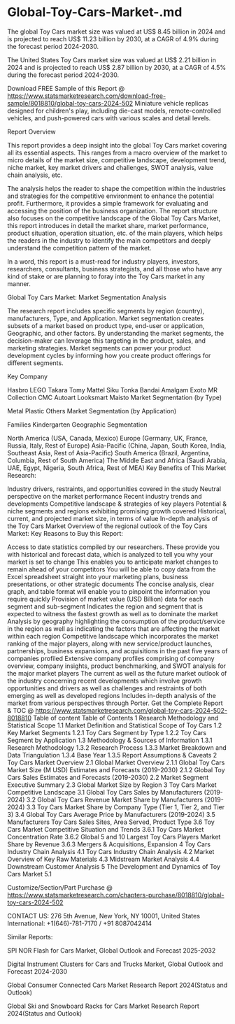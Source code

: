 # Global-Toy-Cars-Market-.md
The global Toy Cars market size was valued at US$ 8.45 billion in 2024 and is projected to reach US$ 11.23 billion by 2030, at a CAGR of 4.9% during the forecast period 2024-2030.

The United States Toy Cars market size was valued at US$ 2.21 billion in 2024 and is projected to reach US$ 2.87 billion by 2030, at a CAGR of 4.5% during the forecast period 2024-2030.

Download FREE Sample of this Report @ https://www.statsmarketresearch.com/download-free-sample/8018810/global-toy-cars-2024-502
Miniature vehicle replicas designed for children's play, including die-cast models, remote-controlled vehicles, and push-powered cars with various scales and detail levels.

Report Overview

This report provides a deep insight into the global Toy Cars market covering all its essential aspects. This ranges from a macro overview of the market to micro details of the market size, competitive landscape, development trend, niche market, key market drivers and challenges, SWOT analysis, value chain analysis, etc.

The analysis helps the reader to shape the competition within the industries and strategies for the competitive environment to enhance the potential profit. Furthermore, it provides a simple framework for evaluating and accessing the position of the business organization. The report structure also focuses on the competitive landscape of the Global Toy Cars Market, this report introduces in detail the market share, market performance, product situation, operation situation, etc. of the main players, which helps the readers in the industry to identify the main competitors and deeply understand the competition pattern of the market.

In a word, this report is a must-read for industry players, investors, researchers, consultants, business strategists, and all those who have any kind of stake or are planning to foray into the Toy Cars market in any manner.

Global Toy Cars Market: Market Segmentation Analysis

The research report includes specific segments by region (country), manufacturers, Type, and Application. Market segmentation creates subsets of a market based on product type, end-user or application, Geographic, and other factors. By understanding the market segments, the decision-maker can leverage this targeting in the product, sales, and marketing strategies. Market segments can power your product development cycles by informing how you create product offerings for different segments.

Key Company

Hasbro
LEGO
Takara Tomy
Mattel
Siku
Tonka
Bandai
Amalgam
Exoto
MR Collection
CMC
Autoart
Looksmart
Maisto
Market Segmentation (by Type)

Metal
Plastic
Others
Market Segmentation (by Application)

Families
Kindergarten
Geographic Segmentation

North America (USA, Canada, Mexico)
Europe (Germany, UK, France, Russia, Italy, Rest of Europe)
Asia-Pacific (China, Japan, South Korea, India, Southeast Asia, Rest of Asia-Pacific)
South America (Brazil, Argentina, Columbia, Rest of South America)
The Middle East and Africa (Saudi Arabia, UAE, Egypt, Nigeria, South Africa, Rest of MEA)
Key Benefits of This Market Research:

Industry drivers, restraints, and opportunities covered in the study
Neutral perspective on the market performance
Recent industry trends and developments
Competitive landscape & strategies of key players
Potential & niche segments and regions exhibiting promising growth covered
Historical, current, and projected market size, in terms of value
In-depth analysis of the Toy Cars Market
Overview of the regional outlook of the Toy Cars Market:
Key Reasons to Buy this Report:



Access to date statistics compiled by our researchers. These provide you with historical and forecast data, which is analyzed to tell you why your market is set to change
This enables you to anticipate market changes to remain ahead of your competitors
You will be able to copy data from the Excel spreadsheet straight into your marketing plans, business presentations, or other strategic documents
The concise analysis, clear graph, and table format will enable you to pinpoint the information you require quickly
Provision of market value (USD Billion) data for each segment and sub-segment
Indicates the region and segment that is expected to witness the fastest growth as well as to dominate the market
Analysis by geography highlighting the consumption of the product/service in the region as well as indicating the factors that are affecting the market within each region
Competitive landscape which incorporates the market ranking of the major players, along with new service/product launches, partnerships, business expansions, and acquisitions in the past five years of companies profiled
Extensive company profiles comprising of company overview, company insights, product benchmarking, and SWOT analysis for the major market players
The current as well as the future market outlook of the industry concerning recent developments which involve growth opportunities and drivers as well as challenges and restraints of both emerging as well as developed regions
Includes in-depth analysis of the market from various perspectives through Porter.
Get the Complete Report & TOC @ https://www.statsmarketresearch.com/global-toy-cars-2024-502-8018810
Table of content
Table of Contents
1 Research Methodology and Statistical Scope
1.1 Market Definition and Statistical Scope of Toy Cars
1.2 Key Market Segments
1.2.1 Toy Cars Segment by Type
1.2.2 Toy Cars Segment by Application
1.3 Methodology & Sources of Information
1.3.1 Research Methodology
1.3.2 Research Process
1.3.3 Market Breakdown and Data Triangulation
1.3.4 Base Year
1.3.5 Report Assumptions & Caveats
2 Toy Cars Market Overview
2.1 Global Market Overview
2.1.1 Global Toy Cars Market Size (M USD) Estimates and Forecasts (2019-2030)
2.1.2 Global Toy Cars Sales Estimates and Forecasts (2019-2030)
2.2 Market Segment Executive Summary
2.3 Global Market Size by Region
3 Toy Cars Market Competitive Landscape
3.1 Global Toy Cars Sales by Manufacturers (2019-2024)
3.2 Global Toy Cars Revenue Market Share by Manufacturers (2019-2024)
3.3 Toy Cars Market Share by Company Type (Tier 1, Tier 2, and Tier 3)
3.4 Global Toy Cars Average Price by Manufacturers (2019-2024)
3.5 Manufacturers Toy Cars Sales Sites, Area Served, Product Type
3.6 Toy Cars Market Competitive Situation and Trends
3.6.1 Toy Cars Market Concentration Rate
3.6.2 Global 5 and 10 Largest Toy Cars Players Market Share by Revenue
3.6.3 Mergers & Acquisitions, Expansion
4 Toy Cars Industry Chain Analysis
4.1 Toy Cars Industry Chain Analysis
4.2 Market Overview of Key Raw Materials
4.3 Midstream Market Analysis
4.4 Downstream Customer Analysis
5 The Development and Dynamics of Toy Cars Market
5.1

Customize/Section/Part Purchase @ https://www.statsmarketresearch.com/chapters-purchase/8018810/global-toy-cars-2024-502

CONTACT US:
276 5th Avenue, New York, NY 10001, United States
International: +1(646)-781-7170 / +91 8087042414


Similar Reports:

SPI NOR Flash for Cars Market, Global Outlook and Forecast 2025-2032

Digital Instrument Clusters for Cars and Trucks Market, Global Outlook and Forecast 2024-2030

Global Consumer Connected Cars Market Research Report 2024(Status and Outlook)

Global Ski and Snowboard Racks for Cars Market Research Report 2024(Status and Outlook)

